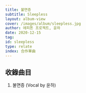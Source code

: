 ```yaml
---
title: 불면증
subtitle: Sleepless
layout: album-view
cover: /images/album/sleepless.jpg
author: 에피톤 프로젝트, 윤하
date: 2020-12-15
tag:
id: sleepless
type: relate
index: 合作單曲
---
```


## 收錄曲目

1. 불면증 (Vocal by 윤하)
